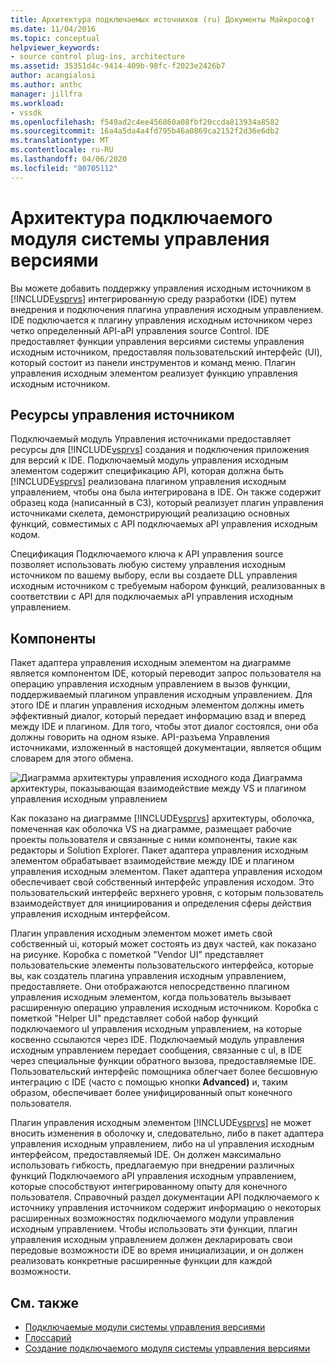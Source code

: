 ```yaml
---
title: Архитектура подключаемых источников (ru) Документы Майкрософт
ms.date: 11/04/2016
ms.topic: conceptual
helpviewer_keywords:
- source control plug-ins, architecture
ms.assetid: 35351d4c-9414-409b-98fc-f2023e2426b7
author: acangialosi
ms.author: anthc
manager: jillfra
ms.workload:
- vssdk
ms.openlocfilehash: f549ad2c4ee456860a08fbf20ccda813934a8582
ms.sourcegitcommit: 16a4a5da4a4fd795b46a0869ca2152f2d36e6db2
ms.translationtype: MT
ms.contentlocale: ru-RU
ms.lasthandoff: 04/06/2020
ms.locfileid: "80705112"
---
```

# <a name="source-control-plug-in-architecture"></a>Архитектура подключаемого модуля системы управления версиями
Вы можете добавить поддержку управления исходным источником в [!INCLUDE[vsprvs](../../code-quality/includes/vsprvs_md.md)] интегрированную среду разработки (IDE) путем внедрения и подключения плагина управления исходным управлением. IDE подключается к плагину управления исходным источником через четко определенный API-aPI управления source Control. IDE предоставляет функции управления версиями системы управления исходным источником, предоставляя пользовательский интерфейс (UI), который состоит из панели инструментов и команд меню. Плагин управления исходным элементом реализует функцию управления исходным источником.

## <a name="source-control-plug-in-resources"></a>Ресурсы управления источником
 Подключаемый модуль Управления источниками предоставляет ресурсы для [!INCLUDE[vsprvs](../../code-quality/includes/vsprvs_md.md)] создания и подключения приложения для версий к IDE. Подключаемый модуль управления исходным элементом содержит спецификацию API, которая должна быть [!INCLUDE[vsprvs](../../code-quality/includes/vsprvs_md.md)] реализована плагином управления исходным управлением, чтобы она была интегрирована в IDE. Он также содержит образец кода (написанный в СЗ), который реализует плагин управления источниками скелета, демонстрирующий реализацию основных функций, совместимых с API подключаемых aPI управления исходным кодом.

 Спецификация Подключаемого ключа к API управления source позволяет использовать любую систему управления исходным источником по вашему выбору, если вы создаете DLL управления исходным источником с требуемым набором функций, реализованных в соответствии с API для подключаемых aPI управления исходным управлением.

## <a name="components"></a>Компоненты
 Пакет адаптера управления исходным элементом на диаграмме является компонентом IDE, который переводит запрос пользователя на операцию управления исходным управлением в вызов функции, поддерживаемый плагином управления исходным управлением. Для этого IDE и плагин управления исходным элементом должны иметь эффективный диалог, который передает информацию взад и вперед между IDE и плагином. Для того, чтобы этот диалог состоялся, они оба должны говорить на одном языке. API-разъема Управления источниками, изложенный в настоящей документации, является общим словарем для этого обмена.

 ![Диаграмма архитектуры управления исходного кода](../../extensibility/internals/media/vs_sccsdk_plug_in_arch.gif "vs_sccsdk_plug_in_arch") Диаграмма архитектуры, показывающая взаимодействие между VS и плагином управления исходным управлением

 Как показано на диаграмме [!INCLUDE[vsprvs](../../code-quality/includes/vsprvs_md.md)] архитектуры, оболочка, помеченная как оболочка VS на диаграмме, размещает рабочие проекты пользователя и связанные с ними компоненты, такие как редакторы и Solution Explorer. Пакет адаптера управления исходным элементом обрабатывает взаимодействие между IDE и плагином управления исходным элементом. Пакет адаптера управления исходом обеспечивает свой собственный интерфейс управления исходом. Это пользовательский интерфейс верхнего уровня, с которым пользователь взаимодействует для инициирования и определения сферы действия управления исходным интерфейсом.

 Плагин управления исходным элементом может иметь свой собственный ui, который может состоять из двух частей, как показано на рисунке. Коробка с пометкой "Vendor UI" представляет пользовательские элементы пользовательского интерфейса, которые вы, как создатель плагина управления исходным управлением, предоставляете. Они отображаются непосредственно плагином управления исходным элементом, когда пользователь вызывает расширенную операцию управления исходным источником. Коробка с пометкой "Helper UI" представляет собой набор функций подключаемого uI управления исходным управлением, на которые косвенно ссылаются через IDE. Подключаемый модуль управления исходным управлением передает сообщения, связанные с uI, в IDE через специальные функции обратного вызова, предоставляемые IDE. Пользовательский интерфейс помощника облегчает более бесшовную интеграцию с IDE (часто с помощью кнопки **Advanced)** и, таким образом, обеспечивает более унифицированный опыт конечного пользователя.

 Плагин управления исходным элементом [!INCLUDE[vsprvs](../../code-quality/includes/vsprvs_md.md)] не может вносить изменения в оболочку и, следовательно, либо в пакет адаптера управления исходным управлением, либо на uI управления исходным интерфейсом, предоставляемый IDE. Он должен максимально использовать гибкость, предлагаемую при внедрении различных функций Подключаемого aPI управления исходным управлением, которые способствуют интегрированному опыту для конечного пользователя. Справочный раздел документации API подключаемого к источнику управления источником содержит информацию о некоторых расширенных возможностях подключаемого модули управления исходным управлением. Чтобы использовать эти функции, плагин управления исходным управлением должен декларировать свои передовые возможности iDE во время инициализации, и он должен реализовать конкретные расширенные функции для каждой возможности.

## <a name="see-also"></a>См. также
- [Подключаемые модули системы управления версиями](../../extensibility/source-control-plug-ins.md)
- [Глоссарий](../../extensibility/source-control-plug-in-glossary.md)
- [Создание подключаемого модуля системы управления версиями](../../extensibility/internals/creating-a-source-control-plug-in.md)
